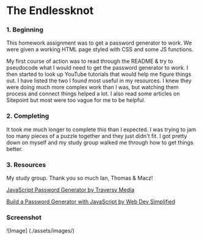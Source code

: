 # The Endlessknot

### 1. Beginning
This homework assignment was to get a password generator to work. We were given a working HTML page styled with CSS and some JS functions. 

My first course of action was to read through the README & try to pseudocode what I would need to get the password generator to work. I then started to look up YouTube tutorials that would help me figure things out. I have listed the two I found most useful in my resources. I knew they were doing much more complex work than I was, but watching them process and connect things helped a lot. I also read some articles on Sitepoint but most were too vague for me to be helpful. 

### 2. Completing
It took me much longer to complete this than I expected. I was trying to jam too many pieces of a puzzle together and they just didn't fit. I got pretty down on myself and my study group walked me through how to get things better. 


### 3. Resources

My study group. Thank you so much Ian, Thomas & Macz! 

[JavaScript Password Generator by Traversy Media](https://www.youtube.com/watch?v=duNmhKgtcsI)

[Build a Password Generator with JavaScript by Web Dev Simplified](https://www.youtube.com/watch?v=iKo9pDKKHnc)

### Screenshot

![Image] (./assets/images/)
